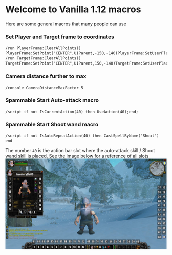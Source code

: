 # Welcome to Vanilla 1.12 macros
Here are some general macros that many people can use

### Set Player and Target frame to coordinates
```
/run PlayerFrame:ClearAllPoints() PlayerFrame:SetPoint("CENTER",UIParent,-150,-140)PlayerFrame:SetUserPlaced(true)
/run TargetFrame:ClearAllPoints() TargetFrame:SetPoint("CENTER",UIParent,150,-140)TargetFrame:SetUserPlaced(true)
```

### Camera distance further to max
```
/console CameraDistanceMaxFactor 5
```

### Spammable Start Auto-attack macro
```
/script if not IsCurrentAction(40) then UseAction(40);end;
```
### Spammable Start Shoot wand macro
```
/script if not IsAutoRepeatAction(40) then CastSpellByName("Shoot") end
```

The number `40` is the action bar slot where the auto-attack skill / Shoot wand skill is placed. See the image below for a reference of all slots
![WoW Actionbar Slotnumbers](https://github.com/DBFBlackbull/wow-macros/raw/master/img/wow-actionsbar-slotnumbers.jpg)
